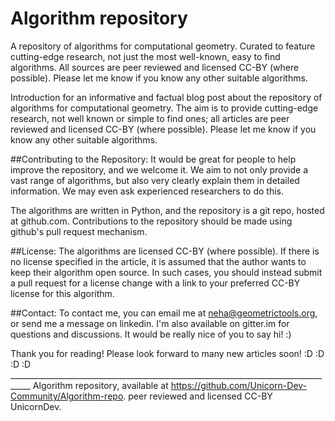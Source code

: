 # Algorithm repository


A repository of algorithms for computational geometry. Curated to feature cutting-edge research, not just the most well-known, easy to find algorithms. All sources are peer reviewed and licensed CC-BY (where possible). Please let me know if you know any other suitable algorithms.

Introduction for an informative and factual blog post about the repository of algorithms for computational geometry. The aim is to provide cutting-edge research, not well known or simple to find ones; all articles are peer reviewed and licensed CC-BY (where possible). Please let me know if you know any other suitable algorithms.

##Contributing to the Repository:
It would be great for people to help improve the repository, and we welcome it. We aim to not only provide a vast range of algorithms, but also very clearly explain them in detailed information. We may even ask experienced researchers to do this.

The algorithms are written in Python, and the repository is a git repo, hosted at github.com. Contributions to the repository should be made using github's pull request mechanism.

##License:
The algorithms are licensed CC-BY (where possible). If there is no license specified in the article, it is assumed that the author wants to keep their algorithm open source. In such cases, you should instead submit a pull request for a license change with a link to your preferred CC-BY license for this algorithm.

##Contact:
To contact me, you can email me at neha@geometrictools.org, or send me a message on linkedin. I'm also available on gitter.im for questions and discussions. It would be really nice of you to say hi! :)

Thank you for reading! Please look forward to many new articles soon! :D :D :D :D ___________________________________________________________________________________
Algorithm repository, available at https://github.com/Unicorn-Dev-Community/Algorithm-repo. peer reviewed and licensed CC-BY UnicornDev.
